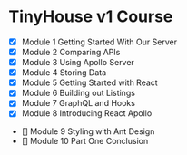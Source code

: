 # TinyHouse v1 Course

- [x] Module 1 Getting Started With Our Server
- [x] Module 2 Comparing APIs
- [x] Module 3 Using Apollo Server
- [x] Module 4 Storing Data
- [x] Module 5 Getting Started with React
- [x] Module 6 Building out Listings
- [x] Module 7 GraphQL and Hooks
- [x] Module 8 Introducing React Apollo
- [] Module 9 Styling with Ant Design
- [] Module 10 Part One Conclusion
